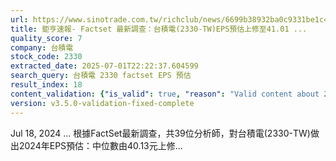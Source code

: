 ```yaml
---
url: https://www.sinotrade.com.tw/richclub/news/6699b38932ba0c9331be1c49
title: 鉅亨速報- Factset 最新調查：台積電(2330-TW)EPS預估上修至41.01 ...
quality_score: 7
company: 台積電
stock_code: 2330
extracted_date: 2025-07-01T22:22:37.604599
search_query: 台積電 2330 factset EPS 預估
result_index: 18
content_validation: {"is_valid": true, "reason": "Valid content about 2330"}
version: v3.5.0-validation-fixed-complete
---
```


Jul 18, 2024 ... 根據FactSet最新調查，共39位分析師，對台積電(2330-TW)做出2024年EPS預估：中位數由40.13元上修...